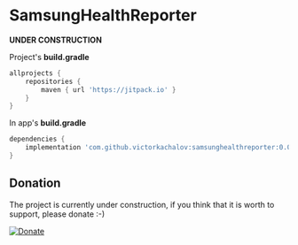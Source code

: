 # SamsungHealthReporter

**UNDER CONSTRUCTION**

Project's **build.gradle**
```groovy
allprojects {
    repositories {
        maven { url 'https://jitpack.io' }
    }
}
```

In app's **build.gradle**
```groovy
dependencies {
    implementation 'com.github.victorkachalov:samsunghealthreporter:0.0.1'
}
```

## Donation
The project is currently under construction, if you think that it is worth to support, please donate :-)

[![Donate](https://img.shields.io/badge/Donate-PayPal-green.svg)](https://www.paypal.com/paypalme/VictorKachalov/5EUR)
